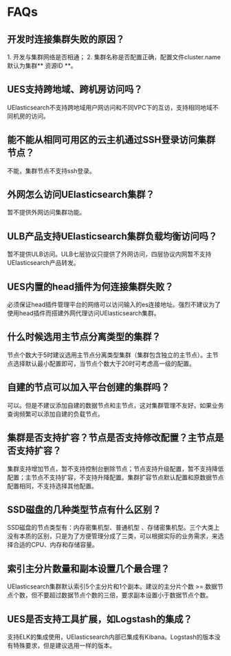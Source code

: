 # FAQs

## 开发时连接集群失败的原因？

1\. 开发与集群网络是否相通； 2. 集群名称是否配置正确，配置文件cluster.name默认为集群\*\* 资源ID \*\*。

## UES支持跨地域、跨机房访问吗？

UElasticsearch不支持跨地域用户网访问和不同VPC下的互访，支持相同地域不同机房的访问。

## 能不能从相同可用区的云主机通过SSH登录访问集群节点？

不能，集群节点不支持ssh登录。

## 外网怎么访问UElasticsearch集群？

暂不提供外网访问集群功能。

## ULB产品支持UElasticsearch集群负载均衡访问吗？

暂不提供ULB访问。ULB七层协议只提供了外网访问，四层协议内网暂不支持UElasticsearch产品转发。

## UES内置的head插件为何连接集群失败？

必须保证head插件管理平台的网络可以访问输入的es连接地址。强烈不建议为了使用head插件而搭建外网代理访问UElasticsearch集群。

## 什么时候选用主节点分离类型的集群？

节点个数大于5时建议选用主节点分离类型集群（集群包含独立的主节点）。主节点选择默认最小配置即可，当节点个数大于20时可考虑高一级的配置。

## 自建的节点可以加入平台创建的集群吗？

可以。但是不建议添加自建的数据节点和主节点，这对集群管理不友好。如果业务查询频繁可以添加自建的负载节点。

## 集群是否支持扩容？节点是否支持修改配置？主节点是否支持扩容？

集群支持增加节点，暂不支持控制台删除节点；节点支持升级配置，暂不支持降低配置；主节点不支持扩容，不支持升降配置。集群扩容节点默认配置和原数据节点配置相同，不支持选择其他配置。

## SSD磁盘的几种类型节点有什么区别？

SSD磁盘的节点类型有：内存密集机型、普通机型
、存储密集机型。三个大类上没有本质的区别，只是为了方便管理分成了三类，可以根据实际的业务需求，来选择合适的CPU、内存和存储容量。

## 索引主分片数量和副本设置几个最合理？

UElasticsearch集群默认索引5个主分片和1个副本。建议的主分片个数 \>=
数据节点个数，但不要超过数据节点个数的三倍，要求副本设置小于数据节点个数。

## UES是否支持工具扩展，如Logstash的集成？

支持ELK的集成使用，UElasticsearch内部已集成有Kibana。Logstash的版本没有特殊要求，但是建议选用一样的版本。